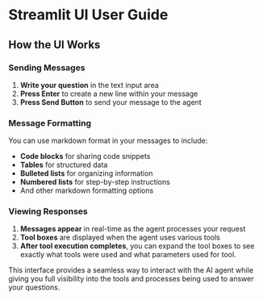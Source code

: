 # Streamlit UI User Guide

## How the UI Works

### Sending Messages

1. **Write your question** in the text input area
2. **Press Enter** to create a new line within your message
3. **Press Send Button** to send your message to the agent

### Message Formatting

You can use markdown format in your messages to include:
- **Code blocks** for sharing code snippets
- **Tables** for structured data
- **Bulleted lists** for organizing information
- **Numbered lists** for step-by-step instructions
- And other markdown formatting options

### Viewing Responses

1. **Messages appear** in real-time as the agent processes your request
2. **Tool boxes** are displayed when the agent uses various tools
3. **After tool execution completes**, you can expand the tool boxes to see exactly what tools were used and what parameters used for tool.

This interface provides a seamless way to interact with the AI agent while giving you full visibility into the tools and processes being used to answer your questions.